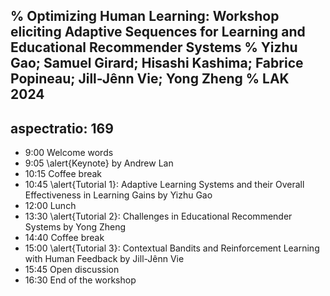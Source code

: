 % Optimizing Human Learning: Workshop eliciting Adaptive Sequences for Learning and Educational Recommender Systems
% Yizhu Gao; Samuel Girard; Hisashi Kashima; Fabrice Popineau; Jill-Jênn Vie; Yong Zheng
% LAK 2024
---
aspectratio: 169
---
- 9:00 Welcome words
- 9:05 \alert{Keynote} by Andrew Lan
- 10:15 Coffee break
- 10:45 \alert{Tutorial 1}: Adaptive Learning Systems and their Overall Effectiveness in Learning Gains by Yizhu Gao
- 12:00 Lunch
- 13:30 \alert{Tutorial 2}: Challenges in Educational Recommender Systems by Yong Zheng
- 14:40 Coffee break
- 15:00 \alert{Tutorial 3}: Contextual Bandits and Reinforcement Learning with Human Feedback by Jill-Jênn Vie
- 15:45 Open discussion
- 16:30 End of the workshop
